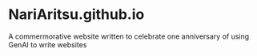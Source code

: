 # NariAritsu.github.io
A commermorative website written to celebrate one anniversary of using GenAI to write websites
